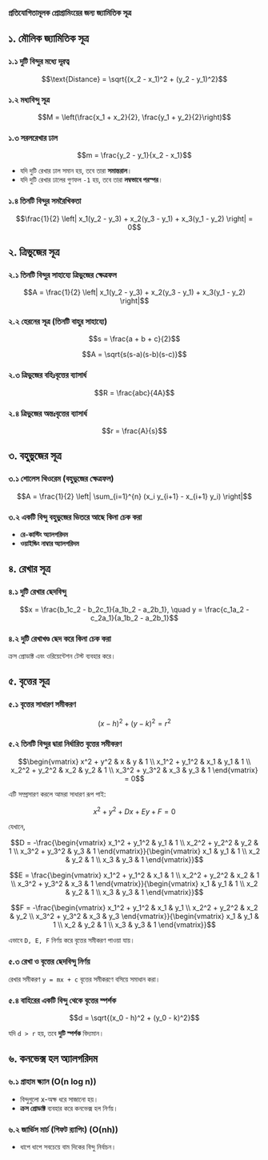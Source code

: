 ### প্রতিযোগিতামূলক প্রোগ্রামিংয়ের জন্য জ্যামিতিক সূত্র

## ১. মৌলিক জ্যামিতিক সূত্র

### ১.১ দুটি বিন্দুর মধ্যে দূরত্ব
```math
\text{Distance} = \sqrt{(x_2 - x_1)^2 + (y_2 - y_1)^2}
```

### ১.২ মধ্যবিন্দু সূত্র
```math
M = \left(\frac{x_1 + x_2}{2}, \frac{y_1 + y_2}{2}\right)
```

### ১.৩ সরলরেখার ঢাল
```math
m = \frac{y_2 - y_1}{x_2 - x_1}
```
- যদি দুটি রেখার ঢাল সমান হয়, তবে তারা **সমান্তরাল**।
- যদি দুটি রেখার ঢালের গুণফল `-1` হয়, তবে তারা **লম্বভাবে পরস্পর**।

### ১.৪ তিনটি বিন্দুর সমরৈখিকতা
```math
\frac{1}{2} \left| x_1(y_2 - y_3) + x_2(y_3 - y_1) + x_3(y_1 - y_2) \right| = 0
```

## ২. ত্রিভুজের সূত্র

### ২.১ তিনটি বিন্দুর সাহায্যে ত্রিভুজের ক্ষেত্রফল
```math
A = \frac{1}{2} \left| x_1(y_2 - y_3) + x_2(y_3 - y_1) + x_3(y_1 - y_2) \right|
```

### ২.২ হেরনের সূত্র (তিনটি বাহুর সাহায্যে)
```math
s = \frac{a + b + c}{2}
```
```math
A = \sqrt{s(s-a)(s-b)(s-c)}
```

### ২.৩ ত্রিভুজের বহিঃবৃত্তের ব্যাসার্ধ
```math
R = \frac{abc}{4A}
```

### ২.৪ ত্রিভুজের অন্তঃবৃত্তের ব্যাসার্ধ
```math
r = \frac{A}{s}
```

## ৩. বহুভুজের সূত্র

### ৩.১ শোলেস থিওরেম (বহুভুজের ক্ষেত্রফল)
```math
A = \frac{1}{2} \left| \sum_{i=1}^{n} (x_i y_{i+1} - x_{i+1} y_i) \right|
```

### ৩.২ একটি বিন্দু বহুভুজের ভিতরে আছে কিনা চেক করা
- **রে-কাস্টিং অ্যালগরিদম**
- **ওয়াইন্ডিং নাম্বার অ্যালগরিদম**

## ৪. রেখার সূত্র

### ৪.১ দুটি রেখার ছেদবিন্দু
```math
x = \frac{b_1c_2 - b_2c_1}{a_1b_2 - a_2b_1}, \quad y = \frac{c_1a_2 - c_2a_1}{a_1b_2 - a_2b_1}
```

### ৪.২ দুটি রেখাখণ্ড ছেদ করে কিনা চেক করা
ক্রস প্রোডাক্ট এবং ওরিয়েন্টেশন টেস্ট ব্যবহার করে।

## ৫. বৃত্তের সূত্র

### ৫.১ বৃত্তের সাধারণ সমীকরণ
```math
(x - h)^2 + (y - k)^2 = r^2
```

### ৫.২ তিনটি বিন্দুর দ্বারা নির্ধারিত বৃত্তের সমীকরণ
```math
\begin{vmatrix}
x^2 + y^2 & x & y & 1 \\
x_1^2 + y_1^2 & x_1 & y_1 & 1 \\
x_2^2 + y_2^2 & x_2 & y_2 & 1 \\
x_3^2 + y_3^2 & x_3 & y_3 & 1
\end{vmatrix} = 0
```

এটি সম্প্রসারণ করলে আমরা সাধারণ রূপ পাই:
```math
x^2 + y^2 + Dx + Ey + F = 0
```
যেখানে,
```math
D = -\frac{\begin{vmatrix} x_1^2 + y_1^2 & y_1 & 1 \\ x_2^2 + y_2^2 & y_2 & 1 \\ x_3^2 + y_3^2 & y_3 & 1 \end{vmatrix}}{\begin{vmatrix} x_1 & y_1 & 1 \\ x_2 & y_2 & 1 \\ x_3 & y_3 & 1 \end{vmatrix}}
```
```math
E = \frac{\begin{vmatrix} x_1^2 + y_1^2 & x_1 & 1 \\ x_2^2 + y_2^2 & x_2 & 1 \\ x_3^2 + y_3^2 & x_3 & 1 \end{vmatrix}}{\begin{vmatrix} x_1 & y_1 & 1 \\ x_2 & y_2 & 1 \\ x_3 & y_3 & 1 \end{vmatrix}}
```
```math
F = -\frac{\begin{vmatrix} x_1^2 + y_1^2 & x_1 & y_1 \\ x_2^2 + y_2^2 & x_2 & y_2 \\ x_3^2 + y_3^2 & x_3 & y_3 \end{vmatrix}}{\begin{vmatrix} x_1 & y_1 & 1 \\ x_2 & y_2 & 1 \\ x_3 & y_3 & 1 \end{vmatrix}}
```
এভাবে `D, E, F` নির্ণয় করে বৃত্তের সমীকরণ পাওয়া যায়।

### ৫.৩ রেখা ও বৃত্তের ছেদবিন্দু নির্ণয়
রেখার সমীকরণ `y = mx + c` বৃত্তের সমীকরণে বসিয়ে সমাধান করা।

### ৫.৪ বাহিরের একটি বিন্দু থেকে বৃত্তের স্পর্শক
```math
d = \sqrt{(x_0 - h)^2 + (y_0 - k)^2}
```
যদি `d > r` হয়, তবে **দুটি স্পর্শক** বিদ্যমান।

## ৬. কনভেক্স হল অ্যালগরিদম

### ৬.১ গ্রাহাম স্ক্যান (O(n log n))
- বিন্দুগুলো x-অক্ষ ধরে সাজানো হয়।
- **ক্রস প্রোডাক্ট** ব্যবহার করে কনভেক্স হল নির্ণয়।

### ৬.২ জার্ভিস মার্চ (গিফট র‍্যাপিং) (O(nh))
- ধাপে ধাপে সবচেয়ে বাম দিকের বিন্দু নির্বাচন।


